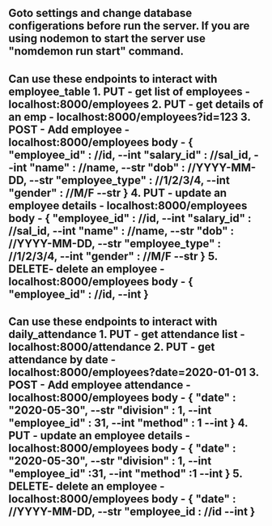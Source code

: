 Goto settings and change database configerations before run the server.
If you are using nodemon to start the server use "nomdemon run start" command.
------------------------------------------------------------------------------------------------
Can use these endpoints to interact with employee_table
    1. PUT  - get list of employees     - localhost:8000/employees
    2. PUT  - get details of an emp     - localhost:8000/employees?id=123
    3. POST - Add employee              - localhost:8000/employees
        body -  {
                    "employee_id"   : //id,             --int
                    "salary_id"     : //sal_id,         --int
                    "name"          : //name,           --str
                    "dob"           : //YYYY-MM-DD,   --str
                    "employee_type" : //1/2/3/4,      --int
                    "gender"        : //M/F           --str
                }
    4. PUT - update an employee details - localhost:8000/employees
        body -  {
                    "employee_id"   : //id,             --int
                    "salary_id"     : //sal_id,         --int
                    "name"          : //name,           --str
                    "dob"           : //YYYY-MM-DD,     --str
                    "employee_type" : //1/2/3/4,        --int
                    "gender"        : //M/F             --str
                }
    5. DELETE- delete an employee       - localhost:8000/employees
         body - {
                    "employee_id"   : //id,             --int
                }
------------------------------------------------------------------------------------------------
Can use these endpoints to interact with daily_attendance
    1. PUT  - get attendance list       - localhost:8000/attendance
    2. PUT  - get attendance by date    - localhost:8000/employees?date=2020-01-01
    3. POST - Add employee attendance   - localhost:8000/employees
        body -  {
                    "date"          : "2020-05-30",     --str
                    "division"      : 1,                --int 
                    "employee_id"   : 31,               --int
                    "method"        : 1                 --int
                }
    4. PUT - update an employee details - localhost:8000/employees
        body -  {
                    "date"          : "2020-05-30",     --str
                    "division"      : 1,                --int 
                    "employee_id"   :31,                --int
                    "method"        :1                  --int
                }
    5. DELETE- delete an employee       - localhost:8000/employees
         body - {
                    "date"          : //YYYY-MM-DD,     --str
                    "employee_id    : //id              --int
                }
------------------------------------------------------------------------------------------------